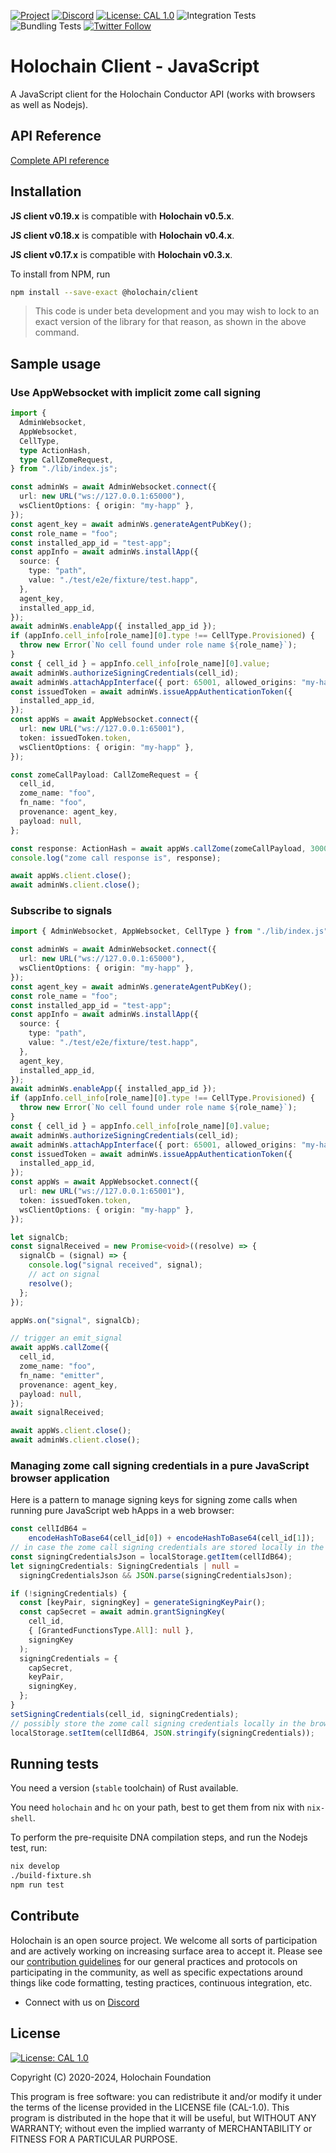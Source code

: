 [![Project](https://img.shields.io/badge/Project-Holochain-blue.svg?style=flat-square)](http://holochain.org/)
[![Discord](https://img.shields.io/badge/Discord-DEV.HC-blue.svg?style=flat-square)](https://discord.gg/k55DS5dmPH)
[![License: CAL 1.0](https://img.shields.io/badge/License-CAL%201.0-blue.svg)](https://github.com/holochain/cryptographic-autonomy-license)
![Integration Tests](https://github.com/holochain/holochain-client-js/actions/workflows/integration-test.yml/badge.svg?branch=main)
![Bundling Tests](https://github.com/holochain/holochain-client-js/actions/workflows/bundling-test.yml/badge.svg?branch=main)
[![Twitter Follow](https://img.shields.io/twitter/follow/holochain.svg?style=social&label=Follow)](https://twitter.com/holochain)

# Holochain Client - JavaScript

A JavaScript client for the Holochain Conductor API (works with browsers as well as Nodejs).

## API Reference

[Complete API reference](./docs/client.md)

## Installation

**JS client v0.19.x** is compatible with **Holochain v0.5.x**.

**JS client v0.18.x** is compatible with **Holochain v0.4.x**.

**JS client v0.17.x** is compatible with **Holochain v0.3.x**.

To install from NPM, run
```bash
npm install --save-exact @holochain/client
```

> This code is under beta development and you may wish to lock to an exact version of the library for that reason, as shown in the above command.

## Sample usage

### Use AppWebsocket with implicit zome call signing
```typescript
import {
  AdminWebsocket,
  AppWebsocket,
  CellType,
  type ActionHash,
  type CallZomeRequest,
} from "./lib/index.js";

const adminWs = await AdminWebsocket.connect({
  url: new URL("ws://127.0.0.1:65000"),
  wsClientOptions: { origin: "my-happ" },
});
const agent_key = await adminWs.generateAgentPubKey();
const role_name = "foo";
const installed_app_id = "test-app";
const appInfo = await adminWs.installApp({
  source: {
    type: "path",
    value: "./test/e2e/fixture/test.happ",
  },
  agent_key,
  installed_app_id,
});
await adminWs.enableApp({ installed_app_id });
if (appInfo.cell_info[role_name][0].type !== CellType.Provisioned) {
  throw new Error(`No cell found under role name ${role_name}`);
}
const { cell_id } = appInfo.cell_info[role_name][0].value;
await adminWs.authorizeSigningCredentials(cell_id);
await adminWs.attachAppInterface({ port: 65001, allowed_origins: "my-happ" });
const issuedToken = await adminWs.issueAppAuthenticationToken({
  installed_app_id,
});
const appWs = await AppWebsocket.connect({
  url: new URL("ws://127.0.0.1:65001"),
  token: issuedToken.token,
  wsClientOptions: { origin: "my-happ" },
});

const zomeCallPayload: CallZomeRequest = {
  cell_id,
  zome_name: "foo",
  fn_name: "foo",
  provenance: agent_key,
  payload: null,
};

const response: ActionHash = await appWs.callZome(zomeCallPayload, 30000);
console.log("zome call response is", response);

await appWs.client.close();
await adminWs.client.close();
```

### Subscribe to signals
```typescript
import { AdminWebsocket, AppWebsocket, CellType } from "./lib/index.js";

const adminWs = await AdminWebsocket.connect({
  url: new URL("ws://127.0.0.1:65000"),
  wsClientOptions: { origin: "my-happ" },
});
const agent_key = await adminWs.generateAgentPubKey();
const role_name = "foo";
const installed_app_id = "test-app";
const appInfo = await adminWs.installApp({
  source: {
    type: "path",
    value: "./test/e2e/fixture/test.happ",
  },
  agent_key,
  installed_app_id,
});
await adminWs.enableApp({ installed_app_id });
if (appInfo.cell_info[role_name][0].type !== CellType.Provisioned) {
  throw new Error(`No cell found under role name ${role_name}`);
}
const { cell_id } = appInfo.cell_info[role_name][0].value;
await adminWs.authorizeSigningCredentials(cell_id);
await adminWs.attachAppInterface({ port: 65001, allowed_origins: "my-happ" });
const issuedToken = await adminWs.issueAppAuthenticationToken({
  installed_app_id,
});
const appWs = await AppWebsocket.connect({
  url: new URL("ws://127.0.0.1:65001"),
  token: issuedToken.token,
  wsClientOptions: { origin: "my-happ" },
});

let signalCb;
const signalReceived = new Promise<void>((resolve) => {
  signalCb = (signal) => {
    console.log("signal received", signal);
    // act on signal
    resolve();
  };
});

appWs.on("signal", signalCb);

// trigger an emit_signal
await appWs.callZome({
  cell_id,
  zome_name: "foo",
  fn_name: "emitter",
  provenance: agent_key,
  payload: null,
});
await signalReceived;

await appWs.client.close();
await adminWs.client.close();
```

### Managing zome call signing credentials in a pure JavaScript browser application

Here is a pattern to manage signing keys for signing zome calls when running pure JavaScript web hApps in a web browser:
```typescript
const cellIdB64 =
    encodeHashToBase64(cell_id[0]) + encodeHashToBase64(cell_id[1]);
// in case the zome call signing credentials are stored locally in the browser
const signingCredentialsJson = localStorage.getItem(cellIdB64);
let signingCredentials: SigningCredentials | null =
  signingCredentialsJson && JSON.parse(signingCredentialsJson);

if (!signingCredentials) {
  const [keyPair, signingKey] = generateSigningKeyPair();
  const capSecret = await admin.grantSigningKey(
    cell_id,
    { [GrantedFunctionsType.All]: null },
    signingKey
  );
  signingCredentials = {
    capSecret,
    keyPair,
    signingKey,
  };
}
setSigningCredentials(cell_id, signingCredentials);
// possibly store the zome call signing credentials locally in the browser
localStorage.setItem(cellIdB64, JSON.stringify(signingCredentials));
```

## Running tests

You need a version (`stable` toolchain) of Rust available.

You need `holochain` and `hc` on your path, best to get them from nix with `nix-shell`.

To perform the pre-requisite DNA compilation steps, and run the Nodejs test, run:
```bash
nix develop
./build-fixture.sh
npm run test
```

## Contribute

Holochain is an open source project.  We welcome all sorts of participation and are actively working on increasing surface area to accept it.  Please see our [contribution guidelines](/CONTRIBUTING.md) for our general practices and protocols on participating in the community, as well as specific expectations around things like code formatting, testing practices, continuous integration, etc.

* Connect with us on [Discord](https://discord.gg/k55DS5dmPH)

## License

 [![License: CAL 1.0](https://img.shields.io/badge/License-CAL%201.0-blue.svg)](https://github.com/holochain/cryptographic-autonomy-license)

Copyright (C) 2020-2024, Holochain Foundation

This program is free software: you can redistribute it and/or modify it under the terms of the license
provided in the LICENSE file (CAL-1.0).  This program is distributed in the hope that it will be useful,
but WITHOUT ANY WARRANTY; without even the implied warranty of MERCHANTABILITY or FITNESS FOR A PARTICULAR
PURPOSE.
